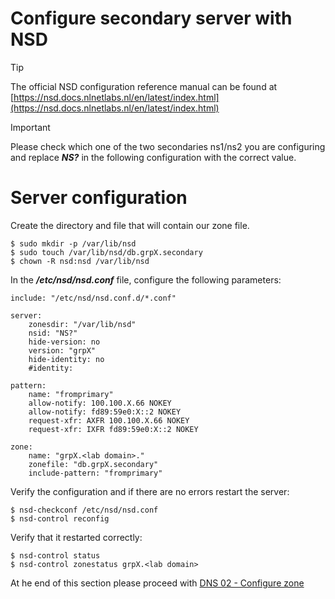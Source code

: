 # Configure secondary server with NSD

> [!TIP]
> The official NSD configuration reference manual can be found at
> [https://nsd.docs.nlnetlabs.nl/en/latest/index.html](https://nsd.docs.nlnetlabs.nl/en/latest/index.html)

> [!IMPORTANT]
> Please check which one of the two secondaries ns1/ns2 you are 
> configuring and replace ***NS?*** in the following configuration 
> with the correct value.

# Server configuration

Create the directory and file that will contain our zone file.

```
$ sudo mkdir -p /var/lib/nsd
$ sudo touch /var/lib/nsd/db.grpX.secondary
$ chown -R nsd:nsd /var/lib/nsd
```

In the ***/etc/nsd/nsd.conf*** file, configure the following parameters:

```
include: "/etc/nsd/nsd.conf.d/*.conf"

server:
	zonesdir: "/var/lib/nsd"
    nsid: "NS?"
    hide-version: no
    version: "grpX"
    hide-identity: no
    #identity:

pattern:
	name: "fromprimary"
	allow-notify: 100.100.X.66 NOKEY
    allow-notify: fd89:59e0:X::2 NOKEY
	request-xfr: AXFR 100.100.X.66 NOKEY
    request-xfr: IXFR fd89:59e0:X::2 NOKEY

zone:
	name: "grpX.<lab domain>."
	zonefile: "db.grpX.secondary"
	include-pattern: "fromprimary"
```

Verify the configuration and if there are no errors restart the server:

```
$ nsd-checkconf /etc/nsd/nsd.conf
$ nsd-control reconfig
```

Verify that it restarted correctly:

```
$ nsd-control status
$ nsd-control zonestatus grpX.<lab domain>
```

At he end of this section please proceed with [DNS 02 - Configure zone](DNS%2002%20-%20Configure%20zone.md#setting-up-the-secondaries)
